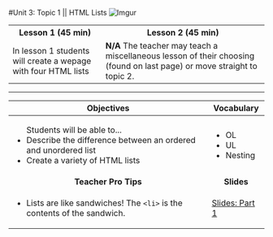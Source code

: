 #Unit 3: Topic 1 || HTML Lists
 ![Imgur](http://i.imgur.com/0fWa0jv.gif)
 
<table>
<tr>
	<th>Lesson 1 (45 min)</th>
	<th>Lesson 2 (45 min)</th>
</tr>
<tr>
	<td>In lesson 1 students will create a wepage with four HTML lists  </td>
	<td> <strong>N/A</strong> The teacher may teach a miscellaneous lesson of their choosing (found on last page) or move straight to topic 2. </td>
</tr>
</table>

***

| Objectives | Vocabulary |
|-------|-------|
| <ul>Students will be able to...<li> Describe the difference between an ordered and unordered list</li> <li>Create a variety of HTML lists</li> </ul>  | <ul> <li>OL</li> <li>UL</li> <li>Nesting</li></ul> | 
| <center> **Teacher Pro Tips** </center> |<center> **Slides** </center> |
|<ul><li>Lists are like sandwiches! The `<li>` is the contents of the sandwich.</li></ul>| [Slides: Part 1](https://docs.google.com/presentation/d/1nOUO56S9smasNMTusVWs9kCCg4DgrKDc1GLwkFx-OUQ/edit?usp=sharing) | 


